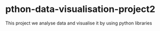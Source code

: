 # pthon-data-visualisation-project2
This project we analyse data and visualise it by using python libraries
